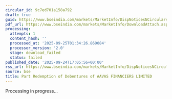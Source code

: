 ```yaml
---
circular_id: 9c7ed701a158a792
draft: true
guid: https://www.bseindia.com/markets/MarketInfo/DispNoticesNCirculars.aspx?Noticeid={D1F3C541-1398-4DD3-A7FE-04A4B264D513}&noticeno=20250924-67&dt=09/24/2025&icount=67&totcount=75&flag=0
pdf_url: https://www.bseindia.com/markets/MarketInfo/DownloadAttach.aspx?id=20250924-67&attachedId=
processing:
  attempts: 1
  content_hash: ''
  processed_at: '2025-09-25T01:34:26.869084'
  processor_version: '2.0'
  stage: download_failed
  status: failed
published_date: '2025-09-24T17:05:56+00:00'
rss_url: https://www.bseindia.com/markets/MarketInfo/DispNoticesNCirculars.aspx?Noticeid={D1F3C541-1398-4DD3-A7FE-04A4B264D513}&noticeno=20250924-67&dt=09/24/2025&icount=67&totcount=75&flag=0
source: bse
title: Part Redemption of Debentures of AAVAS FINANCIERS LIMITED
---
```


Processing in progress...